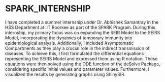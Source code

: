 # SPARK_INTERNSHIP

I have completed a summer internship under Dr. Abhishek Samantray in the HSS Department at IIT Roorkee as part of the SPARK Program. During this internship, my primary focus was on expanding the SEIR Model to the SEIRS Model, incorporating the dynamics of temporary immunity into epidemiological analysis. Additionally, I included Asymptomatic Compartments as they play a crucial role in the indirect transmission of diseases. To achieve this, I first formulated the differential equations representing the SEIRS Model and expressed them using R notation. These equations were then solved using the ODE function of the deSolve Package, considering specific initial values and parameter values. Furthermore, I visualized the results by generating graphs using ShinySIR.


